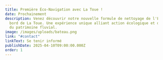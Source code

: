 ```yaml
---
title: Première Éco-Navigation avec La Toue !
date: Prochainement
description: Venez découvrir notre nouvelle formule de nettoyage de l'Erdre à
  bord de La Toue. Une expérience unique alliant action écologique et découverte
  du patrimoine fluvial.
image: /images/uploads/bateau.png
link: "#contact"
linkText: Se tenir informé
publishDate: 2025-04-10T09:00:00.000Z
order: 1
---
```

